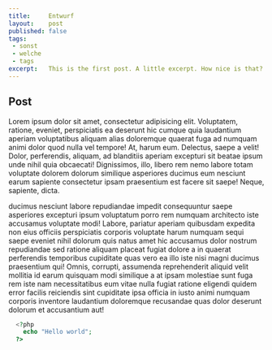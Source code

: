 ```yaml
---
title:     Entwurf
layout:    post
published: false
tags:      
 - sonst
 - welche
 - tags
excerpt:   This is the first post. A little excerpt. How nice is that?
---
```

## Post

Lorem ipsum dolor sit amet, consectetur adipisicing elit. Voluptatem, ratione, eveniet, perspiciatis ea deserunt hic cumque quia laudantium aperiam voluptatibus aliquam alias doloremque quaerat fuga ad numquam animi dolor quod nulla vel tempore! At, harum eum. Delectus, saepe a velit! Dolor, perferendis, aliquam, ad blanditiis aperiam excepturi sit beatae ipsum unde nihil quia obcaecati! Dignissimos, illo, libero rem nemo labore totam voluptate dolorem dolorum similique asperiores ducimus eum nesciunt earum sapiente consectetur ipsam praesentium est facere sit saepe! Neque, sapiente, dicta.

ducimus nesciunt labore repudiandae impedit consequuntur saepe asperiores excepturi ipsum voluptatum porro rem numquam architecto iste accusamus voluptate modi! Labore, pariatur aperiam quibusdam expedita non eius officiis perspiciatis corporis voluptate harum numquam sequi saepe eveniet nihil dolorum quis natus amet hic accusamus dolor nostrum repudiandae sed ratione aliquam placeat fugiat dolore a in quaerat perferendis temporibus cupiditate quas vero ea illo iste nisi magni ducimus praesentium qui! Omnis, corrupti, assumenda reprehenderit aliquid velit mollitia id earum quisquam modi similique a at ipsam molestiae sunt fuga rem iste nam necessitatibus eum vitae nulla fugiat ratione eligendi quidem error facilis reiciendis sint cupiditate ipsa officia in iusto animi numquam corporis inventore laudantium doloremque recusandae quas dolor deserunt dolorum et accusantium aut!

```php
  <?php
    echo "Hello world";
  ?>
```
